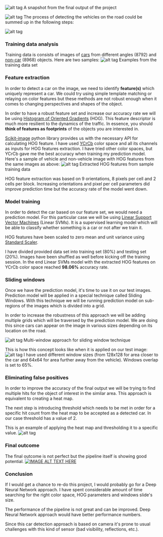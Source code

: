 

![alt tag](https://github.com/bdjukic/CarND-Vehicle-Detection/raw/master/readme_images/1.jpg)
A snapshot from the final output of the project


![alt tag](https://github.com/bdjukic/CarND-Vehicle-Detection/raw/master/readme_images/2.jpg)
The process of detecting the vehicles on the road could be summed up in the following steps:

![alt tag](https://github.com/bdjukic/CarND-Vehicle-Detection/raw/master/readme_images/3.jpg)
### Training data analysis

Training data is consists of images of [cars](https://s3.amazonaws.com/udacity-sdc/Vehicle_Tracking/vehicles.zip) from different angles (8792) and [non-car](https://s3.amazonaws.com/udacity-sdc/Vehicle_Tracking/non-vehicles.zip) (8968) objects. Here are two samples:
![alt tag](https://github.com/bdjukic/CarND-Vehicle-Detection/raw/master/readme_images/4.jpg)
Examples from the training data set

### Feature extraction

In order to detect a car on the image, we need to identify **feature(s)** which uniquely represent a car. We could try using simple template matching or relaying on color features but these methods are not robust enough when it comes to changing perspectives and shapes of the object.

In order to have a robust feature set and increase our accuracy rate we will be using [Histogram of Oriented Gradients](https://en.wikipedia.org/wiki/Histogram_of_oriented_gradients) (HOG). This feature descriptor is much more resilient to the dynamics of the traffic. In essence, you should **think of features as footprints** of the objects you are interested in.

[Scikit-image](http://scikit-image.org/docs/dev/api/skimage.feature.html#skimage.feature.hog) python library provides us with the necessary API for calculating HOG feature. I have used [YCrCb](https://en.wikipedia.org/wiki/YCbCr) color space and all its channels as inputs for HOG features extraction. I have tried other color spaces, but YCrCb gave me the best accuracy when training my prediction model. Here's a sample of vehicle and non-vehicle image with HOG features from the same images as above:
![alt tag](https://github.com/bdjukic/CarND-Vehicle-Detection/raw/master/readme_images/5.jpg)
Extracted HOG features from sample training data

HOG feature extraction was based on 9 orientations, 8 pixels per cell and 2 cells per block. Increasing orientations and pixel per cell parameters did improve prediction time but the accuracy rate of the model went down.

### Model training

In order to detect the car based on our feature set, we would need a prediction model. For this particular case we will be using [Linear Support Vector Machines](https://en.wikipedia.org/wiki/Support_vector_machine) (Linear SVMs). It is a supervised learning model which will be able to classify whether something is a car or not after we train it.

HOG features have been scaled to zero mean and unit variance using [Standard Scaler](http://scikit-learn.org/stable/modules/generated/sklearn.preprocessing.StandardScaler.html).

I have divided provided data set into training set (80%) and testing set (20%). Images have been shuffled as well before kicking off the training session. In the end Linear SVMs model with the extracted HOG features on YCrCb color space reached **98.06%** accuracy rate.

### Sliding windows

Once we have the prediction model, it's time to use it on our test images. Prediction model will be applied in a special technique called Sliding Windows. With this technique we will be running prediction model on sub-regions of the images which is divided into a grid.

In order to increase the robustness of this approach we will be adding multiple grids which will be traversed by the prediction model. We are doing this since cars can appear on the image in various sizes depending on its location on the road.

![alt tag](https://github.com/bdjukic/CarND-Vehicle-Detection/raw/master/readme_images/6.jpg)
Multi-window approach for sliding window technique

This is how this concept looks like when it is applied on our test image:
![alt tag](https://github.com/bdjukic/CarND-Vehicle-Detection/raw/master/readme_images/7.jpg)
I have used different window sizes (from 128x128 for area closer to the car and 64x64 for area further away from the vehicle). Windows overlap is set to 65%.

### Eliminating false positives

In order to improve the accuracy of the final output we will be trying to find multiple hits for the object of interest in the similar area. This approach is equivalent to creating a heat map.

The next step is introducing threshold which needs to be met in order for a specific hit count from the heat map to be accepted as a detected car. In our case threshold has a value of 2.

This is an example of applying the heat map and thresholding it to a specific value.
![alt tag](https://github.com/bdjukic/CarND-Vehicle-Detection/raw/master/readme_images/8.jpg)
### Final outcome

The final outcome is not perfect but the pipeline itself is showing good potential.
[![IMAGE ALT TEXT HERE](https://img.youtube.com/vi/aP4ZFcPH7wM/0.jpg)](https://www.youtube.com/watch?v=aP4ZFcPH7wM)
### Conclusion

If I would get a chance to re-do this project, I would probably go for a Deep Neural Network approach. I have spent considerable amount of time searching for the right color space, HOG parameters and windows slide's size.

The performance of the pipeline is not great and can be improved. Deep Neural Network approach would have better performance numbers.

Since this car detection approach is based on camera it's prone to usual challenges with this kind of sensor (bad visibility, reflections, etc.).


